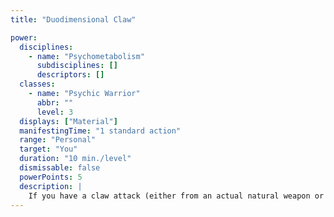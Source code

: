 ```yaml
---
title: "Duodimensional Claw"

power:
  disciplines:
    - name: "Psychometabolism"
      subdisciplines: []
      descriptors: []
  classes:
    - name: "Psychic Warrior"
      abbr: ""
      level: 3
  displays: ["Material"]
  manifestingTime: "1 standard action"
  range: "Personal"
  target: "You"
  duration: "10 min./level"
  dismissable: false
  powerPoints: 5
  description: |
    If you have a claw attack (either from an actual natural weapon or from an effect such as claws of the beast), you can use this power to improve that weapon. One of your claws becomes two-dimensional, making it razorsharp. The weapon is now psionically keen, increasing its threat range from 20 to 19-20. This benefit does not stack with other effects that improve a weapon's threat range.
---
```

